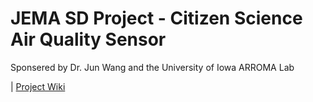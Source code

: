 # **JEMA SD Project - Citizen Science Air Quality Sensor**
Sponsered by Dr. Jun Wang and the University of Iowa ARROMA Lab

| [Project Wiki](https://github.com/marcusfia/JEMA_CSAQS/wiki)
